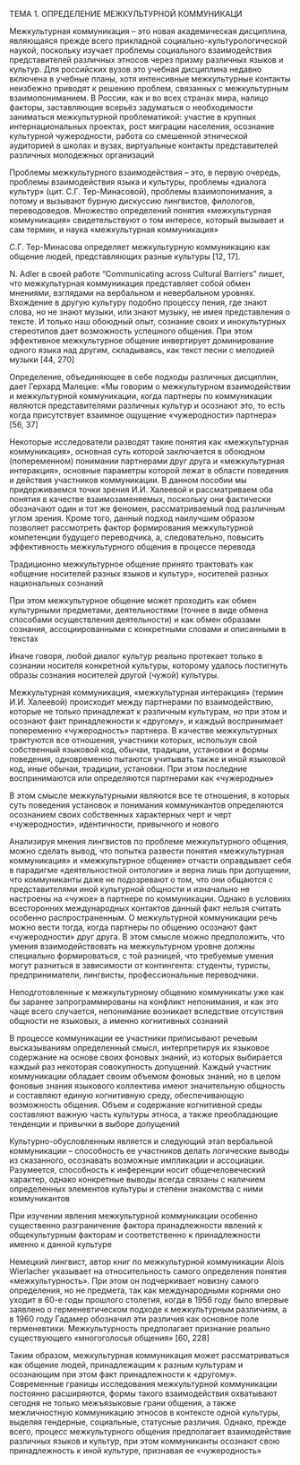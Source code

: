 ТЕМА 1. ОПРЕДЕЛЕНИЕ МЕЖКУЛЬТУРНОЙ КОММУНИКАЦИ

Межкультурная коммуникация – это новая академическая дисциплина, являющаяся прежде всего прикладной социально-культурологической наукой, поскольку изучает проблемы социального взаимодействия представителей различных этносов через призму различных языков и культур. Для российских вузов это учебная дисциплина недавно включена в учебные планы, хотя интенсивные межкультурные контакты неизбежно приводят к решению проблем, связанных с межкультурным взаимопониманием. В России, как и во всех странах мира, налицо факторы, заставляющие всерьёз задуматься о необходимости заниматься межкультурной проблематикой: участие в крупных интернациональных проектах, рост миграции населения, осознание культурной чужеродности, работа  со смешенной этнической аудиторией в школах и вузах, виртуальные контакты представителей различных молодежных организаций

Проблемы межкультурного взаимодействия – это, в первую очередь, проблемы взаимодействия языка и культуры, проблемы «диалога культур» (цит. С.Г. Тер-Минасовой), проблемы взаимопонимания, а потому и вызывают бурную дискуссию лингвистов, филологов, переводоведов. Множество определений понятия «межкультурная коммуникация» свидетельствуют о том интересе, который вызывает и сам термин, и наука «межкультурная коммуникация»

С.Г. Тер-Минасова определяет межкультурную коммуникацию как общение людей, представляющих разные культуры [12, 17].

N. Adler в своей работе “Communicating across Cultural Barriers” пишет, что межкультурная коммуникация представляет собой обмен мнениями, взглядами на вербальном и невербальном уровнях. Вхождение в другую культуру подобно процессу пения, где знают слова, но не знают музыки, или знают музыку, не имея представления о тексте. И только наш обоюдный опыт, сознание своих и инокультурных стереотипов дает возможность успешного общения. При этом эффективное межкультурное общение инвертирует доминирование одного языка над другим, складываясь, как текст песни с мелодией музыки [44, 270]

Определение, объединяющее в себе подходы различных дисциплин, дает Герхард Малецке: «Мы говорим о межкультурном взаимодействии и межкультурной коммуникации, когда партнеры по коммуникации являются представителями различных культур и осознают это, то есть когда присутствует взаимное ощущение «чужеродности» партнера» [56, 37]

Некоторые исследователи разводят такие понятия как «межкультурная коммуникация», основная суть которой заключается в обоюдном (попеременном) понимании партнерами друг друга и «межкультурная интеракция», основные параметры которой лежат в области поведения и действия участников коммуникации. В данном пособии мы придерживаемся точки зрения И.И. Халеевой и рассматриваем оба понятия в качестве взаимозаменяемых, поскольку они фактически обозначают один и тот же феномен, рассматриваемый под различным углом зрения. Кроме того, данный подход наилучшим образом позволяет рассмотреть фактор формирования межкультурной компетенции будущего переводчика, а, следовательно, повысить эффективность межкультурного общения в процессе перевода

Традиционно межкультурное общение принято трактовать как «общение носителей разных языков и культур», носителей разных национальных сознаний

При этом межкультурное общение может проходить как обмен культурными предметами, деятельностями (точнее в виде обмена способами осуществления деятельности) и как обмен образами сознания, ассоциированными с конкретными словами и описанными в текстах

Иначе говоря, любой диалог культур реально протекает только в сознании носителя конкретной культуры, которому удалось постигнуть образы сознания носителей другой (чужой) культуры.

Межкультурная коммуникация,  «межкультурная интеракция» (термин И.И. Халеевой) происходит между партнерами по взаимодействию, которые не только принадлежат к различным культурам, но при этом и осознают факт принадлежности к «другому», и каждый воспринимает попеременно «чужеродность» партнера. В качестве межкультурных трактуются все отношения, участники которых, используя свой собственный языковой код, обычаи, традиции, установки и формы поведения, одновременно пытаются учитывать также и иной языковой код, иные обычаи, традиции, установки. При этом последние воспринимаются или определяются партнерами как «чужеродные»

В этом смысле межкультурными являются все те отношения, в которых суть поведения установок и понимания коммуникантов определяются осознанием своих собственных характерных черт и черт «чужеродности», идентичности, привычного и нового

 Анализируя мнения лингвистов по проблеме межкультурного общения, можно сделать вывод, что попытка развести понятия «межкультурная коммуникация» и «межкультурное общение» отчасти оправдывает себя в парадигме «деятельностной онтологии» и верна лишь при допущении, что коммуниканты даже не подозревают о том, что они общаются с представителями иной культурной общности и изначально не настроены на «чужое» в партнере по коммуникации. Однако в условиях всесторонних международных контактов данный факт нельзя считать особенно распространенным. О межкультурной коммуникации речь можно вести тогда, когда партнеры по общению осознают факт «чужеродности» друг друга. В этом смысле можно предположить, что умения взаимодействовать на межкультурном уровне должны специально формироваться, с той разницей, что требуемые умения могут разниться в зависимости от контингента: студенты, туристы, предприниматели, лингвисты, профессиональные переводчики.

Неподготовленные к межкультурному общению коммуникаты уже как бы заранее запрограммированы на конфликт непонимания, и как это чаще всего случается, непонимание возникает вследствие отсутствия общности не языковых, а именно когнитивных сознаний

В процессе коммуникации ее участники приписывают речевым высказываниям определенный смысл, интерпретируя их языковое содержание на основе своих фоновых знаний, из которых выбирается каждый раз некоторая совокупность допущений. Каждый участник коммуникации обладает своим объемом фоновых знаний, но в целом фоновые знания языкового коллектива имеют значительную общность и составляют единую когнитивную среду, обеспечивающую возможность общения. Объем и содержание когнитивной среды составляют важную часть культуры этноса, а также преобладающие тенденции и привычки в выборе допущений

Культурно-обусловленным является и следующий этап вербальной коммуникации – способность ее участников делать логические выводы из сказанного, осознавать возможные импликации и ассоциации. Разумеется, способность к инференции носит общечеловеческий характер, однако конкретные выводы всегда связаны с наличием определенных элементов культуры и степени знакомства с ними коммуникантов

При изучении явления межкультурной коммуникации особенно существенно разграничение фактора принадлежности явлений к общекультурным факторам и соответственно к принадлежности именно к данной культуре

Немецкий лингвист, автор книг по межкультурной коммуникации Alois Wierlacher указывает на относительность самого определения понятия «межкультурность». При этом он подчеркивает новизну самого определения, но не предмета, так как международными корнями оно уходит в 60-е годы прошлого столетия, когда в 1956 году было впервые заявлено о герменевтическом подходе к межкультурным различиям, а в 1960 году Гадамер обозначил эти различия как основное поле герменевтики. Межкультурность предполагает признание реально существующего «многоголосья           общения» [60, 228]

Таким образом, межкультурная коммуникация может рассматриваться как общение людей, принадлежащим к разным культурам и осознающим при этом факт принадлежности к «другому». Современные границы исследования межкультурной коммуникации постоянно расширяются, формы такого взаимодействия охватывают сегодня не только межъязыковые грани общения, а также межличностную коммуникацию этносов в контексте одной культуры, выделяя гендерные, социальные, статусные различия. Однако, прежде всего, процесс межкультурного общения предполагает взаимодействие различных языков и культур, при этом коммуниканты осознают свою принадлежность к иной культуре, признавая ее «чужеродность»


